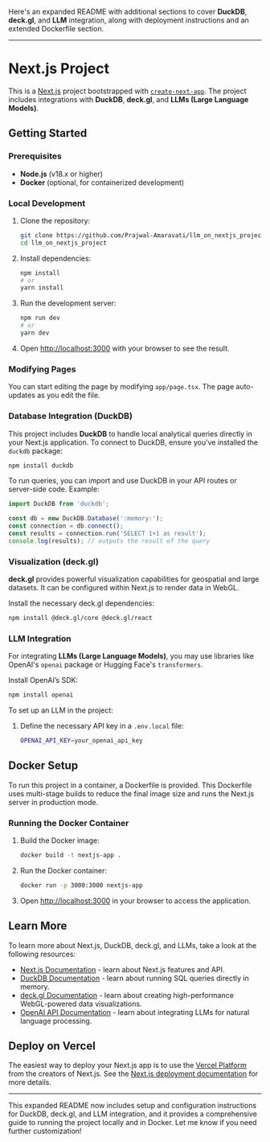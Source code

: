 Here's an expanded README with additional sections to cover **DuckDB**, **deck.gl**, and **LLM** integration, along with deployment instructions and an extended Dockerfile section. 

---

# Next.js Project

This is a [Next.js](https://nextjs.org) project bootstrapped with [`create-next-app`](https://nextjs.org/docs/app/api-reference/cli/create-next-app). The project includes integrations with **DuckDB**, **deck.gl**, and **LLMs (Large Language Models)**.

## Getting Started

### Prerequisites

- **Node.js** (v18.x or higher)
- **Docker** (optional, for containerized development)

### Local Development

1. Clone the repository:
   ```bash
   git clone https://github.com/Prajwal-Amaravati/llm_on_nextjs_project
   cd llm_on_nextjs_project
   ```

2. Install dependencies:
   ```bash
   npm install
   # or
   yarn install
   ```

3. Run the development server:
   ```bash
   npm run dev
   # or
   yarn dev
   ```

4. Open [http://localhost:3000](http://localhost:3000) with your browser to see the result.

### Modifying Pages
You can start editing the page by modifying `app/page.tsx`. The page auto-updates as you edit the file.

### Database Integration (DuckDB)

This project includes **DuckDB** to handle local analytical queries directly in your Next.js application. To connect to DuckDB, ensure you’ve installed the `duckdb` package:
```bash
npm install duckdb
```

To run queries, you can import and use DuckDB in your API routes or server-side code. Example:

```javascript
import DuckDB from 'duckdb';

const db = new DuckDB.Database(':memory:');
const connection = db.connect();
const results = connection.run('SELECT 1+1 as result');
console.log(results); // outputs the result of the query
```

### Visualization (deck.gl)

**deck.gl** provides powerful visualization capabilities for geospatial and large datasets. It can be configured within Next.js to render data in WebGL.

Install the necessary deck.gl dependencies:
```bash
npm install @deck.gl/core @deck.gl/react
```


### LLM Integration

For integrating **LLMs (Large Language Models)**, you may use libraries like OpenAI's `openai` package or Hugging Face's `transformers`.

Install OpenAI’s SDK:
```bash
npm install openai
```

To set up an LLM in the project:
1. Define the necessary API key in a `.env.local` file:
   ```bash
   OPENAI_API_KEY=your_openai_api_key
   ```

## Docker Setup

To run this project in a container, a Dockerfile is provided. This Dockerfile uses multi-stage builds to reduce the final image size and runs the Next.js server in production mode.


### Running the Docker Container

1. Build the Docker image:
   ```bash
   docker build -t nextjs-app .
   ```

2. Run the Docker container:
   ```bash
   docker run -p 3000:3000 nextjs-app
   ```

3. Open [http://localhost:3000](http://localhost:3000) in your browser to access the application.

## Learn More

To learn more about Next.js, DuckDB, deck.gl, and LLMs, take a look at the following resources:

- [Next.js Documentation](https://nextjs.org/docs) - learn about Next.js features and API.
- [DuckDB Documentation](https://duckdb.org/docs/) - learn about running SQL queries directly in memory.
- [deck.gl Documentation](https://deck.gl/docs) - learn about creating high-performance WebGL-powered data visualizations.
- [OpenAI API Documentation](https://beta.openai.com/docs/) - learn about integrating LLMs for natural language processing.

## Deploy on Vercel

The easiest way to deploy your Next.js app is to use the [Vercel Platform](https://vercel.com/new?utm_medium=default-template&filter=next.js&utm_source=create-next-app&utm_campaign=create-next-app-readme) from the creators of Next.js. See the [Next.js deployment documentation](https://nextjs.org/docs/app/building-your-application/deploying) for more details.

---

This expanded README now includes setup and configuration instructions for DuckDB, deck.gl, and LLM integration, and it provides a comprehensive guide to running the project locally and in Docker. Let me know if you need further customization!